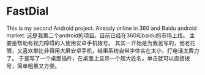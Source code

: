 FastDial
========
This is my second Android project. Already online in 360 and Baidu android market.
这是我第二个android的项目。目前已经在360和baidu的市场上线。
主要是帮助有视力障碍的人使用安卓手机拨号。
其实一开始是为我爸写的，他老花眼，又喜欢攀比非得用大屏安卓手机，结果系统自带字体实在太小，打电话太费力了。
于是写了一个桌面插件，在桌面上显示一个超大姓名，单击就可以直接拨号，简单粗暴又方便。
